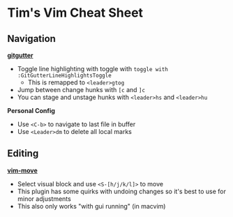# Tim's Vim Cheat Sheet

## Navigation

**[gitgutter](https://github.com/airblade/vim-gitgutter)**

- Toggle line highlighting with toggle with `toggle with :GitGutterLineHighlightsToggle`
  - This is remapped to `<leader>gtog`
- Jump between change hunks with `[c` and `]c`
- You can stage and unstage hunks with `<leader>hs` and `<leader>hu`

**Personal Config**

- Use `<C-b>` to navigate to last file in buffer
- Use `<Leader>dm` to delete all local marks

## Editing

**[vim-move](https://github.com/matze/vim-move)**

- Select visual block and use `<S-[h/j/k/l]>` to move
- This plugin has some quirks with undoing changes so it's best to use for minor adjustments
- This also only works "with gui running" (in macvim)
